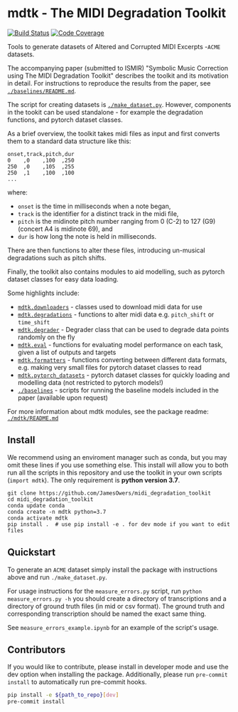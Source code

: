 [build-image]: https://travis-ci.com/JamesOwers/midi_degradation_toolkit.svg?branch=master
[build-url]: https://travis-ci.com/JamesOwers/midi_degradation_toolkit
[coverage-image]: https://codecov.io/gh/JamesOwers/midi_degradation_toolkit/branch/master/graph/badge.svg
[coverage-url]: https://codecov.io/github/JamesOwers/midi_degradation_toolkit?branch=master
<!-- [docs-image]: https://readthedocs.org/projects/midi_degradation_toolkit/badge/?version=latest
[docs-url]: https://midi_degradation_toolkit.readthedocs.io/en/latest/?badge=latest
[pypi-image]: https://badge.fury.io/py/midi_degradation_toolkit.svg
[pypi-url]: https://pypi.python.org/pypi/midi_degradation_toolkit -->


# mdtk - The MIDI Degradation Toolkit

[![Build Status][build-image]][build-url]
[![Code Coverage][coverage-image]][coverage-url]
<!-- [![PyPI Version][pypi-image]][pypi-url] -->
<!-- [![Docs Status][docs-image]][docs-url] -->


Tools to generate datasets of Altered and Corrupted MIDI Excerpts -`ACME`
datasets.

The accompanying paper (submitted to ISMIR)
"Symbolic Music Correction using The MIDI Degradation Toolkit" describes the
toolkit and its motivation in detail. For instructions to reproduce the results
from the paper, see [`./baselines/README.md`](./baselines/README.md).

The script for creating datasets is [`./make_dataset.py`](make_dataset.py).
However, components in the tookit can be used standalone - for example the
degradation functions, and pytorch dataset classes.

As a brief overview, the toolkit takes midi files as input and first converts
them to a standard data structure like this:
```
onset,track,pitch,dur
0    ,0    ,100  ,250
250  ,0    ,105  ,255
250  ,1    ,100  ,100
...
```
where:
* `onset` is the time in milliseconds when a note began,
* `track` is the identifier for a distinct track in the midi file,
* `pitch` is the midinote pitch number ranging from 0 (C-2) to 127 (G9) (concert
  A4 is midinote 69), and
* `dur` is how long the note is held in milliseconds.

There are then functions to alter these files, introducing un-musical
degradations such as pitch shifts.

Finally, the toolkit also contains modules to aid modelling, such as pytorch
dataset classes for easy data loading.

Some highlights include:
* [`mdtk.downloaders`](./mdtk/downloaders.py) - classes used to download midi
  data for use
* [`mdtk.degradations`](./mdtk/degradations.py) - functions to alter midi data
  e.g. `pitch_shift` or `time_shift`
* [`mdtk.degrader`](./mdtk/degrader.py) - Degrader class that can be used to
  degrade data points randomly on the fly
* [`mdtk.eval`](./mdtk/eval.py) - functions for evaluating model performance
  on each task, given a list of outputs and targets
* [`mdtk.formatters`](./mdtk/formatters.py) - functions converting between
  different data formats, e.g. making very small files for pytorch dataset
  classes to read
* [`mdtk.pytorch_datasets`](./mdtk/pytorch_datasets.py) - pytorch dataset
  classes for quickly loading and modelling data (not restricted to pytorch
  models!)
* [`./baselines`](./baselines) - scripts for running the baseline models
  included in the paper (available upon request)

For more information about mdtk modules, see the package readme:
[`./mdtk/README.md`](./mdtk/README.md)

## Install
We recommend using an enviroment manager such as conda, but you may omit these
lines if you use something else. This install will allow you to both run all
the scripts in this repository and use the toolkit in your own scripts
(`import mdtk`). The only requirement is **python version 3.7**.

```
git clone https://github.com/JamesOwers/midi_degradation_toolkit
cd midi_degradation_toolkit
conda update conda
conda create -n mdtk python=3.7
conda activate mdtk
pip install .  # use pip install -e . for dev mode if you want to edit files
```

## Quickstart
To generate an `ACME` dataset simply install the package with instructions
above and run `./make_dataset.py`.

For usage instructions for the `measure_errors.py` script, run
`python measure_errors.py -h` you should create a directory of transcriptions
and a directory of ground truth files (in mid or csv format). The ground truth
and corresponding transcription should be named the exact same thing.

See `measure_errors_example.ipynb` for an example of the script's usage.


## Contributors
If you would like to contribute, please install in developer mode and use the dev option
when installing the package. Additionally, please run `pre-commit install` to
automatically run pre-commit hooks.

```bash
pip install -e ${path_to_repo}[dev]
pre-commit install
```
